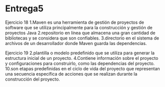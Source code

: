 # Entrega5
Ejercicio 18
1.Maven es una herramienta de gestión de proyectos de software que se utiliza principalmente para la construcción y gestión de proyectos Java
2.repositorio en línea que almacena una gran cantidad de bibliotecas y se considera que son confiables.
3.directorio en el sistema de archivos de un desarrollador donde Maven guarda las dependencias.

Ejercicio 19
2.plantilla o modelo predefinido que se utiliza para generar la estructura inicial de un proyecto.
4.Contiene información sobre el proyecto y configuraciones para construirlo, como las dependencias del proyecto.
10.son etapas predefinidas en el ciclo de vida del proyecto que representan una secuencia específica de acciones que se realizan durante la construcción del proyecto. 
